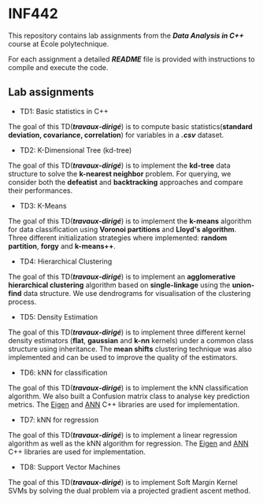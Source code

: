 # INF442

This repository contains lab assignments from the ***Data Analysis in C++*** course at École polytechnique.

For each assignment a detailed ***README*** file is provided with instructions to compile and execute the code.

## Lab assignments

- TD1: Basic statistics in C++

The goal of this TD(***travaux-dirigé***) is to compute basic statistics(**standard deviation, covariance, correlation**) for variables in a ***.csv*** dataset. 

- TD2: K-Dimensional Tree (kd-tree)

The goal of this TD(***travaux-dirigé***) is to implement the **kd-tree** data structure to solve the **k-nearest neighbor** problem. For querying, we consider both the **defeatist** and **backtracking** approaches and compare their performances.

- TD3: K-Means

The goal of this TD(***travaux-dirigé***) is to implement the **k-means** algorithm for data classification using **Voronoi partitions** and **Lloyd's algorithm**. Three different initialization strategies where implemented: **random partition**, **forgy** and **k-means++**.

- TD4: Hierarchical Clustering

The goal of this TD(***travaux-dirigé***) is to implement an **agglomerative hierarchical clustering** algorithm based on **single-linkage** using the **union-find** data structure. We use dendrograms for visualisation of the clustering process.

- TD5: Density Estimation

The goal of this TD(***travaux-dirigé***) is to implement three different kernel density estimators (**flat**, **gaussian** and **k-nn** kernels) under a common class structure using inheritance. The **mean shifts** clustering technique was also implemented and can be used to improve the quality of the estimators.

- TD6: kNN for classification

The goal of this TD(***travaux-dirigé***) is to implement the kNN classification algorithm. We also built a Confusion matrix class to analyse key prediction metrics. The [Eigen](https://eigen.tuxfamily.org/) and [ANN](https://www.cs.umd.edu/users/mount/ANN/) C++ libraries are used for implementation.

- TD7: kNN for regression

The goal of this TD(***travaux-dirigé***) is to implement a linear regression algorithm as well as the kNN algorithm for regression. The [Eigen](https://eigen.tuxfamily.org/) and [ANN](https://www.cs.umd.edu/users/mount/ANN/) C++ libraries are used for implementation.

- TD8: Support Vector Machines

The goal of this TD(***travaux-dirigé***) is to implement Soft Margin Kernel SVMs by solving the dual problem via a projected gradient ascent method.
